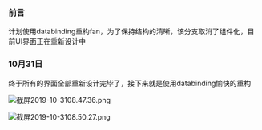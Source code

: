 ### 前言

计划使用databinding重构fan，为了保持结构的清晰，该分支取消了组件化，目前UI界面正在重新设计中

### 10月31日
终于所有的界面全部重新设计完毕了，接下来就是使用databinding愉快的重构

![截屏2019-10-3108.47.36.png](https://upload-images.jianshu.io/upload_images/3146091-e6558b67527d9a9c.png?imageMogr2/auto-orient/strip%7CimageView2/2/w/1240)

![截屏2019-10-3108.50.27.png](https://upload-images.jianshu.io/upload_images/3146091-de51a76a328e6be9.png?imageMogr2/auto-orient/strip%7CimageView2/2/w/1240)
